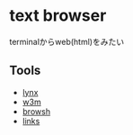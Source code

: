 # text browser

terminalからweb(html)をみたい

## Tools

* [lynx](https://lynx.invisible-island.net/)
* [w3m](https://w3m.sourceforge.net/)
* [browsh](https://github.com/browsh-org/browsh)
* [links]()
